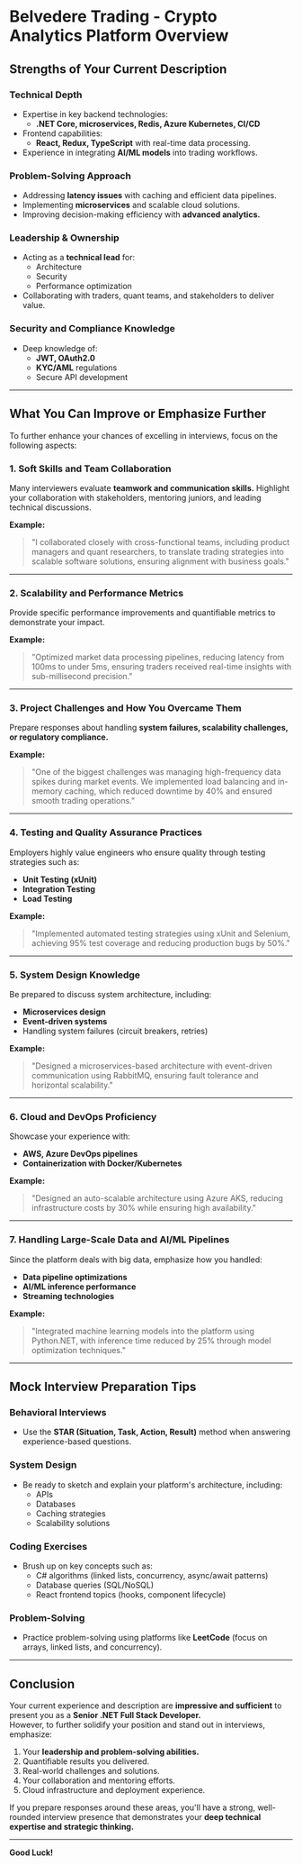 # Belvedere Trading - Crypto Analytics Platform Overview

## Strengths of Your Current Description

### **Technical Depth**
- Expertise in key backend technologies:
  - **.NET Core, microservices, Redis, Azure Kubernetes, CI/CD**
- Frontend capabilities:
  - **React, Redux, TypeScript** with real-time data processing.
- Experience in integrating **AI/ML models** into trading workflows.

### **Problem-Solving Approach**
- Addressing **latency issues** with caching and efficient data pipelines.
- Implementing **microservices** and scalable cloud solutions.
- Improving decision-making efficiency with **advanced analytics.**

### **Leadership & Ownership**
- Acting as a **technical lead** for:
  - Architecture
  - Security
  - Performance optimization
- Collaborating with traders, quant teams, and stakeholders to deliver value.

### **Security and Compliance Knowledge**
- Deep knowledge of:
  - **JWT, OAuth2.0**
  - **KYC/AML** regulations
  - Secure API development

---

## What You Can Improve or Emphasize Further

To further enhance your chances of excelling in interviews, focus on the following aspects:

### **1. Soft Skills and Team Collaboration**
Many interviewers evaluate **teamwork and communication skills.** Highlight your collaboration with stakeholders, mentoring juniors, and leading technical discussions.

**Example:**  
> "I collaborated closely with cross-functional teams, including product managers and quant researchers, to translate trading strategies into scalable software solutions, ensuring alignment with business goals."

---

### **2. Scalability and Performance Metrics**
Provide specific performance improvements and quantifiable metrics to demonstrate your impact.

**Example:**  
> "Optimized market data processing pipelines, reducing latency from 100ms to under 5ms, ensuring traders received real-time insights with sub-millisecond precision."

---

### **3. Project Challenges and How You Overcame Them**
Prepare responses about handling **system failures, scalability challenges, or regulatory compliance.**

**Example:**  
> "One of the biggest challenges was managing high-frequency data spikes during market events. We implemented load balancing and in-memory caching, which reduced downtime by 40% and ensured smooth trading operations."

---

### **4. Testing and Quality Assurance Practices**
Employers highly value engineers who ensure quality through testing strategies such as:

- **Unit Testing (xUnit)**
- **Integration Testing**
- **Load Testing**

**Example:**  
> "Implemented automated testing strategies using xUnit and Selenium, achieving 95% test coverage and reducing production bugs by 50%."

---

### **5. System Design Knowledge**
Be prepared to discuss system architecture, including:

- **Microservices design**
- **Event-driven systems**
- Handling system failures (circuit breakers, retries)

**Example:**  
> "Designed a microservices-based architecture with event-driven communication using RabbitMQ, ensuring fault tolerance and horizontal scalability."

---

### **6. Cloud and DevOps Proficiency**
Showcase your experience with:

- **AWS, Azure DevOps pipelines**
- **Containerization with Docker/Kubernetes**

**Example:**  
> "Designed an auto-scalable architecture using Azure AKS, reducing infrastructure costs by 30% while ensuring high availability."

---

### **7. Handling Large-Scale Data and AI/ML Pipelines**
Since the platform deals with big data, emphasize how you handled:

- **Data pipeline optimizations**
- **AI/ML inference performance**
- **Streaming technologies**

**Example:**  
> "Integrated machine learning models into the platform using Python.NET, with inference time reduced by 25% through model optimization techniques."

---

## Mock Interview Preparation Tips

### **Behavioral Interviews**
- Use the **STAR (Situation, Task, Action, Result)** method when answering experience-based questions.

### **System Design**
- Be ready to sketch and explain your platform's architecture, including:
  - APIs
  - Databases
  - Caching strategies
  - Scalability solutions

### **Coding Exercises**
- Brush up on key concepts such as:
  - C# algorithms (linked lists, concurrency, async/await patterns)
  - Database queries (SQL/NoSQL)
  - React frontend topics (hooks, component lifecycle)

### **Problem-Solving**
- Practice problem-solving using platforms like **LeetCode** (focus on arrays, linked lists, and concurrency).

---

## Conclusion

Your current experience and description are **impressive and sufficient** to present you as a **Senior .NET Full Stack Developer.**  
However, to further solidify your position and stand out in interviews, emphasize:

1. Your **leadership and problem-solving abilities.**  
2. Quantifiable results you delivered.  
3. Real-world challenges and solutions.  
4. Your collaboration and mentoring efforts.  
5. Cloud infrastructure and deployment experience.

If you prepare responses around these areas, you'll have a strong, well-rounded interview presence that demonstrates your **deep technical expertise and strategic thinking.**

---

**Good Luck!**
